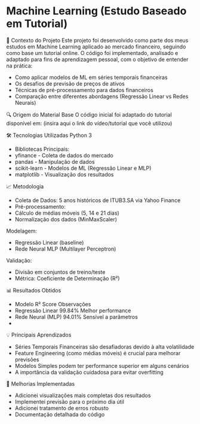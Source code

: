 # Machine Learning (Estudo Baseado em Tutorial)
📌 Contexto do Projeto
Este projeto foi desenvolvido como parte dos meus estudos em Machine Learning aplicado ao mercado financeiro, seguindo como base um tutorial online. O código foi implementado, analisado e adaptado para fins de aprendizagem pessoal, com o objetivo de entender na prática:

-  Como aplicar modelos de ML em séries temporais financeiras
-  Os desafios de previsão de preços de ativos
-  Técnicas de pré-processamento para dados financeiros
-  Comparação entre diferentes abordagens (Regressão Linear vs Redes Neurais)

🔍 Origem do Material Base
O código inicial foi adaptado do tutorial disponível em:
(insira aqui o link do vídeo/tutorial que você utilizou)

🛠️ Tecnologias Utilizadas
Python 3

-  Bibliotecas Principais:
-  yfinance - Coleta de dados do mercado
-  pandas - Manipulação de dados
-  scikit-learn - Modelos de ML (Regressão Linear e MLP)
-  matplotlib - Visualização dos resultados

📈 Metodologia
-  Coleta de Dados: 5 anos históricos de ITUB3.SA via Yahoo Finance
-  Pré-processamento:
-  Cálculo de médias móveis (5, 14 e 21 dias)
-  Normalização dos dados (MinMaxScaler)

Modelagem:
-  Regressão Linear (baseline)
-  Rede Neural MLP (Multilayer Perceptron)

Validação:
-  Divisão em conjuntos de treino/teste
-  Métrica: Coeficiente de Determinação (R²)

📊 Resultados Obtidos
-  Modelo	R² Score	Observações
-  Regressão Linear	99.84%	Melhor performance
-  Rede Neural (MLP)	94.01%	Sensível a parâmetros
-  
💡 Principais Aprendizados
-  Séries Temporais Financeiras são desafiadoras devido à alta volatilidade
-  Feature Engineering (como médias móveis) é crucial para melhorar previsões
-  Modelos Simples podem ter performance superior em alguns cenários
-  A importância da validação cuidadosa para evitar overfitting

🚀 Melhorias Implementadas
-  Adicionei visualizações mais completas dos resultados
-  Implementei previsão para o próximo dia útil
-  Adicionei tratamento de erros robusto
-  Documentação detalhada do código
